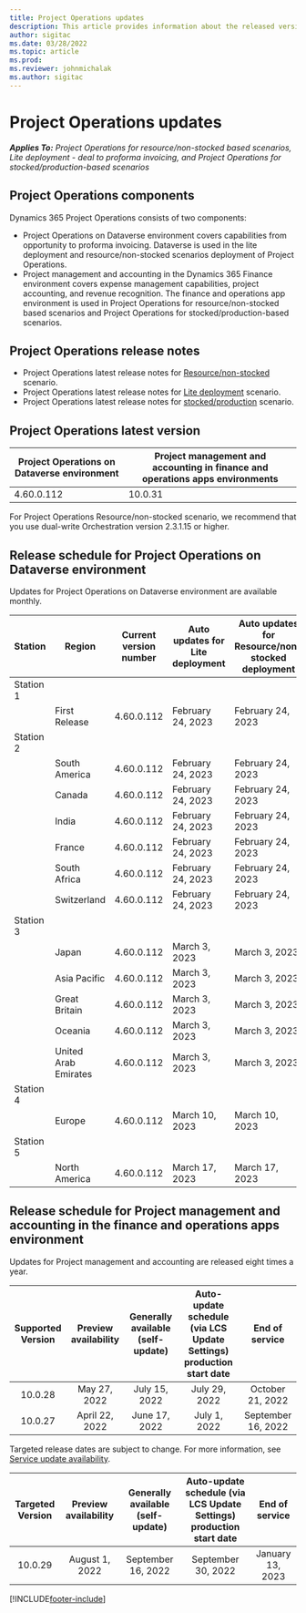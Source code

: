 ```yaml
---
title: Project Operations updates
description: This article provides information about the released versions of Dynamics 365 Project Operations.
author: sigitac
ms.date: 03/28/2022
ms.topic: article
ms.prod:
ms.reviewer: johnmichalak
ms.author: sigitac
---
```


# Project Operations updates

_**Applies To:** Project Operations for resource/non-stocked based scenarios, Lite deployment - deal to proforma invoicing, and Project Operations for stocked/production-based scenarios_



## Project Operations components

Dynamics 365 Project Operations consists of two components:

- Project Operations on Dataverse environment covers capabilities from opportunity to proforma invoicing. Dataverse is used in the lite deployment and resource/non-stocked scenarios deployment of Project Operations.
- Project management and accounting in the Dynamics 365 Finance environment covers expense management capabilities, project accounting, and revenue recognition. The finance and operations app environment is used in Project Operations for resource/non-stocked based scenarios and Project Operations for stocked/production-based scenarios.

## Project Operations release notes
- Project Operations latest release notes for [Resource/non-stocked](whats-new-july-2022-resource-based.md) scenario.
- Project Operations latest release notes for [Lite deployment](../pro/whats-new/whats-new-july-2022-lite.md) scenario.
- Project Operations latest release notes for [stocked/production](../prod-pma/whats-new/whats-new-jul-2022-stocked.md) scenario.

## Project Operations latest version

| Project Operations on Dataverse environment | Project management and accounting in finance and operations apps environments | 
| --- | --- |
| 4.60.0.112 | 10.0.31 |

For Project Operations Resource/non-stocked scenario, we recommend that you use dual-write Orchestration version 2.3.1.15 or higher.

## Release schedule for Project Operations on Dataverse environment

Updates for Project Operations on Dataverse environment are available monthly. 

| Station | Region | Current version number | Auto updates for Lite deployment | Auto updates for Resource/non-stocked deployment | Next version number | Next version generally available |
|-----------|-----------------------|-----------------|--------------------|---------------------|---------------------|---------------------|
| Station 1 |   &nbsp;              |    &nbsp;       | &nbsp;             |      &nbsp;         |      &nbsp;         |      &nbsp;         |
|   &nbsp;  | First Release         |  4.60.0.112     | February 24, 2023  | February 24, 2023   | TBD                 | March 17, 2023      |
| Station 2 |   &nbsp;              |    &nbsp;       | &nbsp;             |      &nbsp;         |      &nbsp;         |      &nbsp;         |
|   &nbsp;  | South America         |  4.60.0.112     | February 24, 2023  | February 24, 2023   | TBD                 | March 17, 2023      |
|   &nbsp;  | Canada                |  4.60.0.112     | February 24, 2023  | February 24, 2023   | TBD                 | March 17, 2023      |
|   &nbsp;  | India                 |  4.60.0.112     | February 24, 2023  | February 24, 2023   | TBD                 | March 17, 2023      |
|   &nbsp;  | France                |  4.60.0.112     | February 24, 2023  | February 24, 2023   | TBD                 | March 17, 2023      |
|   &nbsp;  | South Africa          |  4.60.0.112     | February 24, 2023  | February 24, 2023   | TBD                 | March 17, 2023      |
|   &nbsp;  | Switzerland           |  4.60.0.112     | February 24, 2023  | February 24, 2023   | TBD                 | March 17, 2023      |
| Station 3 |      &nbsp;           |     &nbsp;      |     &nbsp;         |      &nbsp;         |      &nbsp;         |      &nbsp;         |
|   &nbsp;  | Japan                 |  4.60.0.112     | March 3, 2023      | March 3, 2023       | TBD                 | March 24, 2023      |
|   &nbsp;  | Asia Pacific          |  4.60.0.112     | March 3, 2023      | March 3, 2023       | TBD                 | March 24, 2023      |
|   &nbsp;  | Great Britain         |  4.60.0.112     | March 3, 2023      | March 3, 2023       | TBD                 | March 24, 2023      |
|   &nbsp;  | Oceania               |  4.60.0.112     | March 3, 2023      | March 3, 2023       | TBD                 | March 24, 2023      |
|   &nbsp;  | United Arab Emirates  |  4.60.0.112     | March 3, 2023      | March 3, 2023       | TBD                 | March 24, 2023      |
| Station 4 |     &nbsp;            |     &nbsp;      |     &nbsp;         |      &nbsp;         |      &nbsp;         |      &nbsp;         |
|   &nbsp;  | Europe                |  4.60.0.112     | March 10, 2023     | March 10, 2023      | TBD                 | March 31, 2023      |
| Station 5 |     &nbsp;            |     &nbsp;      |     &nbsp;         |      &nbsp;         |      &nbsp;         |      &nbsp;         |
|   &nbsp;  | North America         |  4.60.0.112     | March 17, 2023     | March 17, 2023      | TBD                 | April 7, 2023       |

## Release schedule for Project management and accounting in the finance and operations apps environment

Updates for Project management and accounting are released eight times a year.

|Supported Version| Preview availability | Generally available (self-update) | Auto-update schedule (via LCS Update Settings) production start date |   End of service   |
|:---------------:|:---------------------------:|:---------------------------------:|:--------------------------------------------------------------------:|:------------------:|
|     10.0.28     |      May 27, 2022           |        July 15, 2022              |                          July 29, 2022                               | October 21, 2022   |
|     10.0.27     |      April 22, 2022         |        June 17, 2022              |                          July 1, 2022                                | September 16, 2022 |

Targeted release dates are subject to change. For more information, see [Service update availability](/dynamics365/fin-ops-core/fin-ops/get-started/public-preview-releases?toc=%2fdynamics365%2ffinance%2ftoc.json).

|Targeted Version | Preview availability | Generally available (self-update) | Auto-update schedule (via LCS Update Settings) production start date |   End of service   |
|:---------------:|:---------------------------:|:---------------------------------:|:--------------------------------------------------------------------:|:------------------:|
|     10.0.29     |      August 1, 2022         |       September 16, 2022          |                        September 30, 2022                            | January 13, 2023   |

[!INCLUDE[footer-include](../includes/footer-banner.md)]
